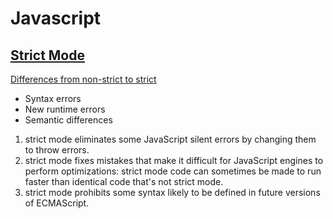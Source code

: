 # Javascript

##  [Strict Mode](https://developer.mozilla.org/en-US/docs/Web/JavaScript/Reference/Strict_mode)

[Differences from non-strict to strict](https://developer.mozilla.org/en-US/docs/Web/JavaScript/Reference/Strict_mode/Transitioning_to_strict_mode)
* Syntax errors
* New runtime errors
* Semantic differences

1. strict mode eliminates some JavaScript silent errors by changing them to throw errors. 
2. strict mode fixes mistakes that make it difficult for JavaScript engines to perform optimizations: strict mode code can sometimes be made to run faster than identical code that's not strict mode. 
3. strict mode prohibits some syntax likely to be defined in future versions of ECMAScript.




